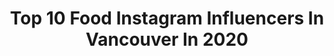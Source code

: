 ---
title: Top 10 Food Instagram Influencers In Vancouver In 2020
description: >-
  Find top food Instagram influencers in Vancouver in 2020. Most popular hashtags: #yvreats #vancouver #yvrfood #foodstagram.
platform: Instagram
profiles:
  - username: "food_with_howie"
    fullname: >-
      Howard | 🇨🇦 Vancouver Foodie
    location: "Canada"
    followers: 7494
    engagement: 775
    commentsToLikes: 0.282595
    id: ck5q5xvddv2qk0i11gl6ede5r
    verified: false
    hashtags: "#instafood, #richmond, #dessert, #curiocityvancouver"
  - username: "vancityeats"
    fullname: >-
      VANCOUVER FOOD SCENE
    location: "Canada"
    followers: 31822
    engagement: 257
    commentsToLikes: 0.841919
    id: ck0typscwnp620i197njk8u3q
    verified: false
    hashtags: "#vanfoodie, #vancouverisawesome, #bartenders, #nosugar"
  - username: "dari_eats"
    fullname: >-
      Darius • Vancouver Foodie
    location: "Canada"
    followers: 4069
    engagement: 1489
    commentsToLikes: 0.127148
    id: ck6tm0thd6zkb0j71lhlg1p3f
    verified: false
    hashtags: "#vancouverfoodie, #bubbletea, #foodcouver, #downtownnewwest"
  - username: "vancouverfoodie"
    fullname: >-
      Emma Choo • Food + Travel
    location: "Canada"
    followers: 66327
    engagement: 218
    commentsToLikes: 0.115698
    id: ck0tyahllm5u30i19wjxgrix8
    verified: false
    hashtags: "#milk, #thingstodoyvr, #yushanghotpot, #quarterpounder"
  - username: "nomnomyvr"
    fullname: >-
      Vancouver | Food • Travel • 📷
    location: "Canada"
    followers: 27169
    engagement: 127
    commentsToLikes: 0.078916
    id: ck1350umyz4oo0i19m11voow6
    verified: false
    hashtags: "#hkbbqmaster, #cinnamonrolls, #cafe, #scones"
  - username: "riceoverload"
    fullname: >-
      Vancouver Food | Floating Food
    location: "Canada"
    followers: 5103
    engagement: 593
    commentsToLikes: 0.093963
    id: ck5zl3k9rko4n0i14vuihyeky
    verified: false
    hashtags: "#sushibyyuji, #ad, #riceoverload, #ibelievefoodcanfly"
  - username: "scoutmagazine"
    fullname: >-
      Scout Magazine
    location: "Canada"
    followers: 39982
    engagement: 206
    commentsToLikes: 0.050842
    id: ck0twbayeeqfi0i19ze3a9ysh
    verified: false
    hashtags: "#lolo, #yvreats, #ovaltinecafe, #commercialdrive"
  - username: "foodiemugs"
    fullname: >-
      𝕄𝕒𝕘𝕘𝕚𝕖 | Vancouver Foodie
    location: "Canada"
    followers: 1881
    engagement: 1588
    commentsToLikes: 0.317719
    id: ck8sxvojgiuh30j78g1o0ceky
    verified: false
    hashtags: "#staystrong, #instagood, #sweets, #brunch"
  - username: "fattlumpia"
    fullname: >-
      NEKO | Vancity Foodie
    location: "Canada"
    followers: 5244
    engagement: 1061
    commentsToLikes: 0.065538
    id: ck6tzfxtd9gs90j71hgrsl18l
    verified: false
    hashtags: "#iconic, #tb, #tbt, #peanutcoconutbowl"
  - username: "eatswithemily7"
    fullname: >-
      Em | Vancouver Foodie
    location: "Canada"
    followers: 2689
    engagement: 823
    commentsToLikes: 0.083827
    id: ck8sxvobuiuel0j78vx9phv3d
    verified: false
    hashtags: ""
---